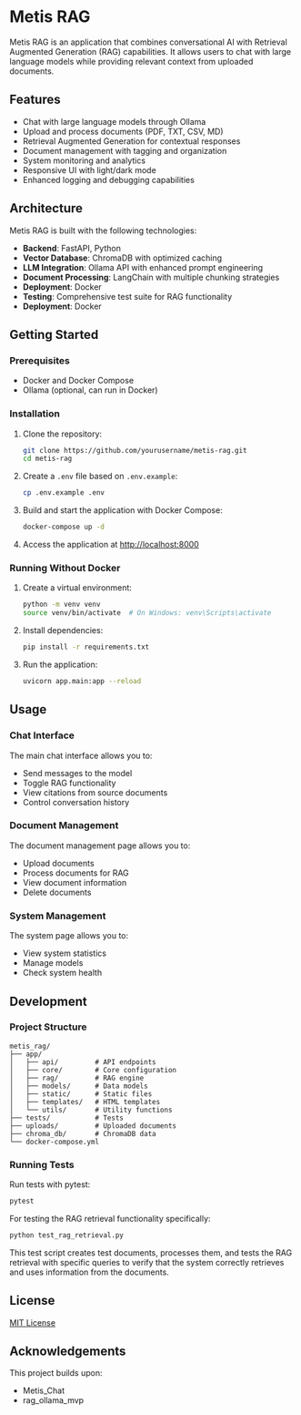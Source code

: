 # Metis RAG

Metis RAG is an application that combines conversational AI with Retrieval Augmented Generation (RAG) capabilities. It allows users to chat with large language models while providing relevant context from uploaded documents.

## Features

- Chat with large language models through Ollama
- Upload and process documents (PDF, TXT, CSV, MD)
- Retrieval Augmented Generation for contextual responses
- Document management with tagging and organization
- System monitoring and analytics
- Responsive UI with light/dark mode
- Enhanced logging and debugging capabilities
## Architecture

Metis RAG is built with the following technologies:

- **Backend**: FastAPI, Python
- **Vector Database**: ChromaDB with optimized caching
- **LLM Integration**: Ollama API with enhanced prompt engineering
- **Document Processing**: LangChain with multiple chunking strategies
- **Deployment**: Docker
- **Testing**: Comprehensive test suite for RAG functionality
- **Deployment**: Docker

## Getting Started

### Prerequisites

- Docker and Docker Compose
- Ollama (optional, can run in Docker)

### Installation

1. Clone the repository:
   ```bash
   git clone https://github.com/yourusername/metis-rag.git
   cd metis-rag
   ```

2. Create a `.env` file based on `.env.example`:
   ```bash
   cp .env.example .env
   ```

3. Build and start the application with Docker Compose:
   ```bash
   docker-compose up -d
   ```

4. Access the application at [http://localhost:8000](http://localhost:8000)

### Running Without Docker

1. Create a virtual environment:
   ```bash
   python -m venv venv
   source venv/bin/activate  # On Windows: venv\Scripts\activate
   ```

2. Install dependencies:
   ```bash
   pip install -r requirements.txt
   ```

3. Run the application:
   ```bash
   uvicorn app.main:app --reload
   ```

## Usage

### Chat Interface

The main chat interface allows you to:
- Send messages to the model
- Toggle RAG functionality
- View citations from source documents
- Control conversation history

### Document Management

The document management page allows you to:
- Upload documents
- Process documents for RAG
- View document information
- Delete documents

### System Management

The system page allows you to:
- View system statistics
- Manage models
- Check system health

## Development

### Project Structure

```
metis_rag/
├── app/
│   ├── api/         # API endpoints
│   ├── core/        # Core configuration
│   ├── rag/         # RAG engine
│   ├── models/      # Data models
│   ├── static/      # Static files
│   ├── templates/   # HTML templates
│   └── utils/       # Utility functions
├── tests/           # Tests
├── uploads/         # Uploaded documents
├── chroma_db/       # ChromaDB data
└── docker-compose.yml
```

### Running Tests

Run tests with pytest:

```bash
pytest
```

For testing the RAG retrieval functionality specifically:

```bash
python test_rag_retrieval.py
```

This test script creates test documents, processes them, and tests the RAG retrieval with specific queries to verify that the system correctly retrieves and uses information from the documents.

## License

[MIT License](LICENSE)

## Acknowledgements

This project builds upon:
- Metis_Chat
- rag_ollama_mvp